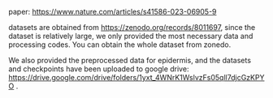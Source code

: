 
paper: https://www.nature.com/articles/s41586-023-06905-9

datasets are obtained from https://zenodo.org/records/8011697, since the dataset is relatively large, we only provided the most necessary data and processing codes. You can obtain the whole dataset from zonedo.

We also provided the preprocessed data for epidermis, and the datasets and checkpoints have been uploaded to google drive: https://drive.google.com/drive/folders/1yxt_4WNrK1WslvzFs05qll7djcGzKPYO .